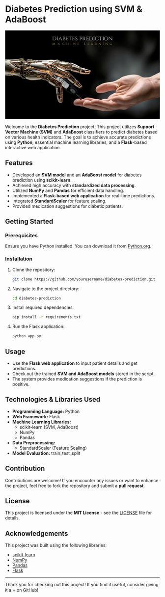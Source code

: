 # Diabetes Prediction using SVM & AdaBoost

![Diabetes Image](templates/frontpage.jpg)

Welcome to the **Diabetes Prediction** project! This project utilizes **Support Vector Machine (SVM)** and **AdaBoost** classifiers to predict diabetes based on various health indicators. The goal is to achieve accurate predictions using **Python**, essential machine learning libraries, and a **Flask**-based interactive web application.

## Features

- Developed an **SVM model** and an **AdaBoost model** for diabetes prediction using **scikit-learn**.
- Achieved high accuracy with **standardized data processing**.
- Utilized **NumPy** and **Pandas** for efficient data handling.
- Implemented a **Flask-based web application** for real-time predictions.
- Integrated **StandardScaler** for feature scaling.
- Provided medication suggestions for diabetic patients.

## Getting Started

### Prerequisites
Ensure you have Python installed. You can download it from [Python.org](https://www.python.org/).

### Installation

1. Clone the repository:
   ```sh
   git clone https://github.com/yourusername/diabetes-prediction.git
   ```
2. Navigate to the project directory:
   ```sh
   cd diabetes-prediction
   ```
3. Install required dependencies:
   ```sh
   pip install -r requirements.txt
   ```
4. Run the Flask application:
   ```sh
   python app.py
   ```

## Usage

- Use the **Flask web application** to input patient details and get predictions.
- Check out the trained **SVM and AdaBoost models** stored in the script.
- The system provides medication suggestions if the prediction is positive.

## Technologies & Libraries Used

- **Programming Language:** Python
- **Web Framework:** Flask
- **Machine Learning Libraries:**
  - scikit-learn (SVM, AdaBoost)
  - NumPy
  - Pandas
- **Data Preprocessing:**
  - StandardScaler (Feature Scaling)
- **Model Evaluation:** train_test_split

## Contribution

Contributions are welcome! If you encounter any issues or want to enhance the project, feel free to fork the repository and submit a **pull request**.

## License

This project is licensed under the **MIT License** - see the [LICENSE](LICENSE) file for details.

## Acknowledgements

This project was built using the following libraries:

- [scikit-learn](https://scikit-learn.org/)
- [NumPy](https://numpy.org/)
- [Pandas](https://pandas.pydata.org/)
- [Flask](https://flask.palletsprojects.com/)

---

Thank you for checking out this project! If you find it useful, consider giving it a ⭐ on GitHub!